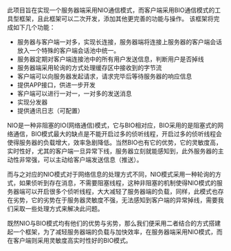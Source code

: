   此项目旨在实现一个服务器端采用NIO通信模式，而客户端采用BIO通信模式的工具型框架，且此框架可以二次开发，添加其他更完善的功能与操作。
该框架将完成如下几个功能：
- 服务器与客户端一对多，实现长连接，服务器端将连接上服务器的客户端会话放入一个特殊的客户端会话池中统一。
- 服务器定期对客户端连接池中的所有用户发送信息，判断用户是否掉线
- 服务器端采用轮询的方式处理缓存区中接收到的字节流
- 客户端可以向服务器发起请求，请求完毕后等待服务器的响应信息
- 提供APP接口，供进一步开发
- 客户端可以进行一对一，一对多的发送消息
- 实现分发器
- 提供通讯日志（可配置）

​	NIO是一种非阻塞的IO(网络通信)模式，它与BIO相对应，BIO采用的是阻塞式的网络通信，BIO模式最大的缺点是不能开启过多的侦听线程，开启过多的侦听线程会使得服务器的负载增大，效率急剧降低。当然BIO也有它的优势，它的灵敏度高，实时性好，尤其的客户端一旦异常下线，服务器立刻就能感知到，此外服务器的主动性非常强，可以主动给客户端发送信息（推送）。

​	而与之对应的NIO模式对于网络信息的处理方式不同，NIO模式采用一种轮询的方式，如果侦听到存在消息，不需要阻塞线程，这种非阻塞的机制使得NIO模式的服务器端可以开启很多个侦听线程，大大减轻了服务器端的负载，同样，此模式也存在劣势，它的劣势在于服务器灵敏度不强，无法感知到客户端的异常掉线，需要我们采取一些处理方式来解决此问题。

​	既然NIO与BIO模式均有他们的优势与劣势，那么我们便采用二者结合的方式搭建起一个框架，为了减轻服务器端的负载与加快效率，在服务器端采用NIO模式，而在客户端则采用灵敏度高实时性好的BIO模式。
